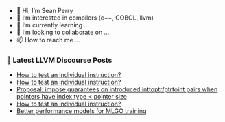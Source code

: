 - 👋 Hi, I’m Sean Perry
- 👀 I’m interested in compilers (c++, COBOL, llvm)
- 🌱 I’m currently learning ...
- 💞️ I’m looking to collaborate on ...
- 📫 How to reach me ...

<!---
s66perry/s66perry is a ✨ special ✨ repository because its `README.md` (this file) appears on your GitHub profile.
You can click the Preview link to take a look at your changes.
--->
### 📕 Latest LLVM Discourse Posts

<!-- DISCOURSE-LLVM:START -->
- [How to test an individual instruction?](https://discourse.llvm.org/t/how-to-test-an-individual-instruction/68529#post_6)
- [How to test an individual instruction?](https://discourse.llvm.org/t/how-to-test-an-individual-instruction/68529#post_5)
- [Proposal: impose guarantees on introduced inttoptr/ptrtoint pairs when pointers have index type &lt; pointer size](https://discourse.llvm.org/t/proposal-impose-guarantees-on-introduced-inttoptr-ptrtoint-pairs-when-pointers-have-index-type-pointer-size/68526#post_16)
- [How to test an individual instruction?](https://discourse.llvm.org/t/how-to-test-an-individual-instruction/68529#post_4)
- [Better performance models for MLGO training](https://discourse.llvm.org/t/better-performance-models-for-mlgo-training/68219#post_3)
<!-- DISCOURSE-LLVM:END -->
